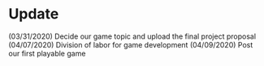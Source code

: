 # Update
(03/31/2020) Decide our game topic and upload the final project proposal
(04/07/2020) Division of labor for game development
(04/09/2020) Post our first playable game
